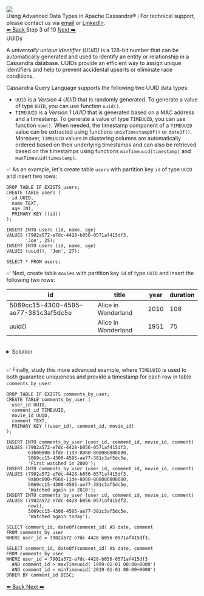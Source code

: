 <!-- TOP -->
<div class="top">
  <img class="scenario-academy-logo" src="https://datastax-academy.github.io/katapod-shared-assets/images/ds-academy-2023.svg" />
  <div class="scenario-title-section">
    <span class="scenario-title">Using Advanced Data Types in Apache Cassandra®</span>
    <span class="scenario-subtitle">ℹ️ For technical support, please contact us via <a href="mailto:aleksandr.volochnev@datastax.com">email</a> or <a href="https://dtsx.io/aleks">LinkedIn</a>.</span>
  </div>
</div>

<!-- NAVIGATION -->
<div id="navigation-top" class="navigation-top">
 <a href='command:katapod.loadPage?[{"step":"step2-cassandra"}]' 
   class="btn btn-dark navigation-top-left">⬅️ Back
 </a>
<span class="step-count"> Step 3 of 10</span>
 <a href='command:katapod.loadPage?[{"step":"step4-cassandra"}]' 
    class="btn btn-dark navigation-top-right">Next ➡️
  </a>
</div>

<!-- CONTENT -->

<div class="step-title">UUIDs</div>

A *universally unique identifier (UUID)* is a 128-bit number that can be automatically generated and 
used to identify an entity or relationship in a Cassandra database. UUIDs 
provide an efficient way to assign unique identifiers and help to prevent accidental upserts or eliminate race conditions. 

Cassandra Query Language supports the following two UUID data types:
- `UUID` is a *Version 4 UUID* that is randomly generated. To generate a value of type `UUID`, you can use function `uuid()`.
- `TIMEUUID` is a *Version 1 UUID* that is generated based on a MAC address and a timestamp. 
To generate a value of type `TIMEUUID`, you can use function `now()`. When needed, the timestamp component of a `TIMEUUID` value 
can be extracted using functions `unixTimestampOf()` or `dateOf()`. 
Moreover, `TIMEUUID` values in clustering columns are automatically ordered based on their underlying timestamps and
can also be retrieved based on the timestamps using functions 
`minTimeuuid(timestamp)` and `maxTimeuuid(timestamp)`. 

✅ As an example, let's create table `users` with partition key `id` of type `UUID` and insert two rows:
```
DROP TABLE IF EXISTS users;
CREATE TABLE users (
  id UUID,
  name TEXT,
  age INT,
  PRIMARY KEY ((id))
);

INSERT INTO users (id, name, age) 
VALUES (7902a572-e7dc-4428-b056-0571af415df3, 
       'Joe', 25);
INSERT INTO users (id, name, age) 
VALUES (uuid(), 'Jen', 27);

SELECT * FROM users;
```

✅ Next, create table `movies` with partition key `id` of type `UUID` and insert the following two rows: 

| id                                   | title             | year | duration |
|--------------------------------------|-------------------|------|----------|
| 5069cc15-4300-4595-ae77-381c3af5dc5e |Alice in Wonderland| 2010 |   108    |
| uuid()                               |Alice in Wonderland| 1951 |    75    |

<br/>

<details>
  <summary>Solution</summary>

```
DROP TABLE IF EXISTS movies;
CREATE TABLE movies (
  id UUID,
  title TEXT,
  year INT,
  duration INT,
  PRIMARY KEY ((id))
);

INSERT INTO movies (id, title, year, duration) 
VALUES (5069cc15-4300-4595-ae77-381c3af5dc5e, 
       'Alice in Wonderland', 2010, 108);
INSERT INTO movies (id, title, year, duration) 
VALUES (uuid(), 'Alice in Wonderland', 1951, 75);

SELECT * FROM movies;
```

</details>

<br/>

✅ Finally, study this more advanced example, where `TIMEUUID` is used to both guarantee uniqueness and 
provide a timestamp for each row in table `comments_by_user`:
```
DROP TABLE IF EXISTS comments_by_user;
CREATE TABLE comments_by_user (
  user_id UUID,
  comment_id TIMEUUID,
  movie_id UUID,
  comment TEXT,
  PRIMARY KEY ((user_id), comment_id, movie_id)
);

INSERT INTO comments_by_user (user_id, comment_id, movie_id, comment) 
VALUES (7902a572-e7dc-4428-b056-0571af415df3, 
        63b00000-bfde-11d3-8080-808080808080, 
        5069cc15-4300-4595-ae77-381c3af5dc5e, 
        'First watched in 2000');
INSERT INTO comments_by_user (user_id, comment_id, movie_id, comment) 
VALUES (7902a572-e7dc-4428-b056-0571af415df3, 
        9ab0c000-f668-11de-8080-808080808080, 
        5069cc15-4300-4595-ae77-381c3af5dc5e, 
        'Watched again in 2010');
INSERT INTO comments_by_user (user_id, comment_id, movie_id, comment) 
VALUES (7902a572-e7dc-4428-b056-0571af415df3, 
        now(), 
        5069cc15-4300-4595-ae77-381c3af5dc5e, 
        'Watched again today');        

SELECT comment_id, dateOf(comment_id) AS date, comment
FROM comments_by_user
WHERE user_id = 7902a572-e7dc-4428-b056-0571af415df3;

SELECT comment_id, dateOf(comment_id) AS date, comment
FROM comments_by_user
WHERE user_id = 7902a572-e7dc-4428-b056-0571af415df3
  AND comment_id > maxTimeuuid('1999-01-01 00:00+0000')
  AND comment_id < minTimeuuid('2019-01-01 00:00+0000')
ORDER BY comment_id DESC;
```

<!-- NAVIGATION -->
<div id="navigation-bottom" class="navigation-bottom">
 <a href='command:katapod.loadPage?[{"step":"step2-cassandra"}]'
   class="btn btn-dark navigation-bottom-left">⬅️ Back
 </a>
 <a href='command:katapod.loadPage?[{"step":"step4-cassandra"}]'
    class="btn btn-dark navigation-bottom-right">Next ➡️
  </a>
</div>
